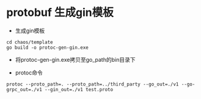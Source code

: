 # protobuf 生成gin模板

* 生成gin模板

```shell
cd chaos/template
go build -o protoc-gen-gin.exe
```

* 将protoc-gen-gin.exe拷贝至go_path的bin目录下

* protoc命令

```shell
protoc --proto_path=. --proto_path=../third_party --go_out=./v1 --go-grpc_out=./v1 --gin_out=./v1 test.proto
```

